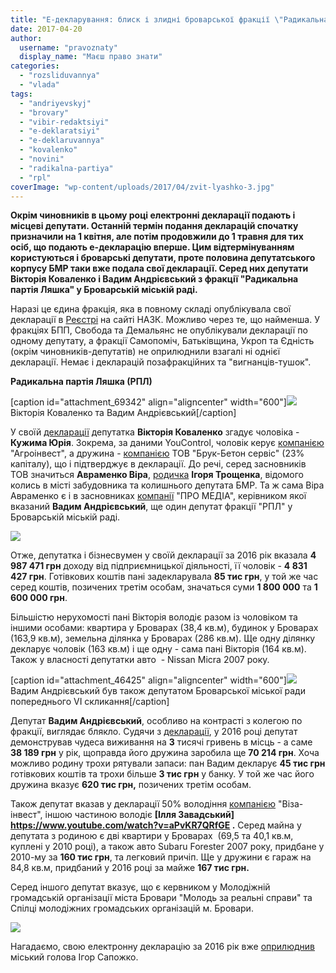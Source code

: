 ```yaml
---
title: "Е-декларування: блиск і злидні броварської фракції \"Радикальна партія Ляшка\""
date: 2017-04-20
author: 
  username: "pravoznaty"
  display_name: "Маєш право знати"
categories: 
  - "rozsliduvannya"
  - "vlada"
tags: 
  - "andriyevskyj"
  - "brovary"
  - "vibir-redaktsiyi"
  - "e-deklaratsiyi"
  - "e-deklaruvannya"
  - "kovalenko"
  - "novini"
  - "radikalna-partiya"
  - "rpl"
coverImage: "wp-content/uploads/2017/04/zvit-lyashko-3.jpg"
---
```


**Окрім чиновників в цьому році електронні декларації подають і місцеві депутати. Останній термін подання декларацій спочатку призначили на 1 квітня, але потім продовжили до 1 травня для тих осіб, що подають е-декларацію вперше. Цим відтермінуванням користуються і броварські депутати, проте половина депутатського корпусу БМР таки вже подала свої декларації. Серед них депутати Вікторія Коваленко і Вадим Андрієвський з фракції "Радикальна партія Ляшка" у Броварській міській раді.**

Наразі це єдина фракція, яка в повному складі опублікувала свої декларації в [Реєстрі](https://public.nazk.gov.ua/search) на сайті НАЗК. Можливо через те, що найменша. У фракціях БПП, Свобода та Демальянс не опублікували декларації по одному депутату, а фракції Самопоміч, Батьківщина, Укроп та Єдність (окрім чиновників-депутатів) не оприлюднили взагалі ні однієї декларації. Немає і декларацій позафракційних та "вигнанців-тушок".

**Радикальна партія Ляшка (РПЛ)**

\[caption id="attachment\_69342" align="aligncenter" width="600"\][![](https://mpz.brovary.org/wp-content/uploads/2017/04/zvit-lyashko-3.jpg)](https://mpz.brovary.org/wp-content/uploads/2017/04/zvit-lyashko-3.jpg) Вікторія Коваленко та Вадим Андрієвський\[/caption\]

У своїй [декларації](https://public.nazk.gov.ua/declaration/319f7be6-a26d-4928-8dee-abf30456612d) депутатка **Вікторія Коваленко** згадує чоловіка - **Кужима Юрія**. Зокрема, за даними YouControl, чоловік керує [компанією](https://youcontrol.com.ua/ru/catalog/company_details/30839969/) "Агроінвест", а дружина - [компанією](https://youcontrol.com.ua/catalog/company_details/39720907/) ТОВ "Брук-Бетон сервіс" (23% капіталу), що і підтверджує в декларації. До речі, серед засновників ТОВ значиться **Авраменко Віра**, [родичка](https://mpz.brovary.org/politychnyj-fenomen-igorya-sapozhka-chastyna-2-strimka-politychna-kar-yera-v-brovarah-talant-chy-vplyvovi-pokrovyteli/) **Ігоря Трощенка**, відомого колись в місті забудовника та колишнього депутата БМР. Та ж сама Віра Авраменко є і в засновниках [компанії](https://youcontrol.com.ua/catalog/company_details/37285078/) "ПРО МЕДІА", керівником якої вказаний **Вадим Андрієвський**, ще один депутат фракції "РПЛ" у Броварській міській раді.

[![](https://mpz.brovary.org/wp-content/uploads/2017/03/Viktoriya-Kovalenko.jpg)](https://mpz.brovary.org/wp-content/uploads/2017/03/Viktoriya-Kovalenko.jpg)

Отже, депутатка і бізнесвумен у своїй декларації за 2016 рік вказала **4 987 471 грн** доходу від підприємницької діяльності, її чоловік - **4 831 427 грн**. Готівкових коштів пані задекларувала **85 тис грн**, у той же час серед коштів, позичених третім особам, значаться суми **1 800 000** та **1 600 000 грн**.

Більшістю нерухомості пані Вікторія володіє разом із чоловіком та іншими особами: квартира у Броварах (38,4 кв.м), будинок у Броварах (163,9 кв.м), земельна ділянка у Броварах (286 кв.м). Ще одну ділянку декларує чоловік (163 кв.м) і ще одну - сама пані Вікторія (164 кв.м). Також у власності депутатки авто  - Nissan Micra 2007 року.

\[caption id="attachment\_46425" align="aligncenter" width="600"\][![](https://mpz.brovary.org/wp-content/uploads/2015/09/58-sesiya-BMR00187.jpg)](https://mpz.brovary.org/wp-content/uploads/2015/09/58-sesiya-BMR00187.jpg) Вадим Андрієвський був також депутатом Броварської міської ради попереднього VI скликання\[/caption\]

Депутат **Вадим Андрієвський**, особливо на контрасті з колегою по фракції, виглядає блякло. Судячи з [декларації](https://public.nazk.gov.ua/declaration/80518717-a4aa-4751-bf7e-ce4f400badd6), у 2016 році депутат демонстрував чудеса виживання на **3** тисячі гривень в місць - а саме **38 189 грн** у рік, щоправда його дружина заробила ще **70 214 грн**. Хоча можливо родину трохи рятували запаси: пан Вадим декларує **45 тис грн** готівкових коштів та трохи більше **3 тис грн** у банку. У той же час його дружина вказує **620 тис грн,** позичених третім особам.

Також депутат вказав у декларації 50% володіння [компанією](https://youcontrol.com.ua/catalog/company_details/34837733/) "Віза-інвест", іншою частиною володіє **[Ілля Завадський] https://www.youtube.com/watch?v=aPvKR7QRfGE .** Серед майна у депутата з родиною є дві квартири у Броварах  (69,5 та 40,1 кв.м, куплені у 2010 році), а також авто Subaru Forester 2007 року, придбане у 2010-му за **160 тис грн**, та легковий причіп. Ще у дружини є гараж на 84,8 кв.м, придбаний у 2016 році за майже **167 тис грн.**

Серед іншого депутат вказує, що є кервником у Молодіжній громадській організації міста Бровари "Молодь за реальні справи" та Спілці молодіжних громадських організацій м. Бровари.

[![](https://mpz.brovary.org/wp-content/uploads/2017/03/Vadym-Andriyevskyj.jpg)](https://mpz.brovary.org/wp-content/uploads/2017/03/Vadym-Andriyevskyj.jpg)

Нагадаємо, свою електронну декларацію за 2016 рік вже [оприлюднив](https://mpz.brovary.org/e-deklaratsiya-igorya-sapozhka-za-2016-rik-bez-dzhypu-ale-z-novoyu-zemelnoyu-dilyankoyu/) міський голова Ігор Сапожко.
